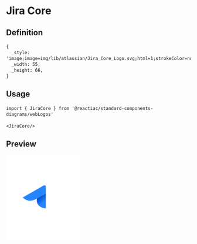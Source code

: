 # Jira Core

## Definition

```
{
  _style: 'image;image=img/lib/atlassian/Jira_Core_Logo.svg;html=1;strokeColor=none;',
  _width: 55,
  _height: 66,
}
```

## Usage

```
import { JiraCore } from '@reactiac/standard-components-diagrams/webLogos'

<JiraCore/>
```

## Preview

<img src="./jira-core.png" width="200"/>
